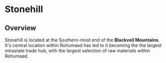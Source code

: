 # Stonehill

## Overview

Stonehill is located at the Southern-most end of the __Blackveil Mountains__. It's central location within Rohumaad has led to it becoming the the largest intrastate trade hub, with the largest selection of raw materials within Rohumaad.
